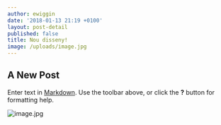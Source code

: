 ```yaml
---
author: ewiggin
date: '2018-01-13 21:19 +0100'
layout: post-detail
published: false
title: Nou disseny!
image: /uploads/image.jpg
---
```

## A New Post

Enter text in [Markdown](http://daringfireball.net/projects/markdown/). Use the toolbar above, or click the **?** button for formatting help.

![image.jpg]({{site.baseurl}}/uploads/image.jpg)
